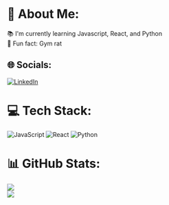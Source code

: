 # 💫 About Me:
📚 I'm currently learning Javascript, React, and Python<br>🎲 Fun fact: Gym rat


## 🌐 Socials:
[![LinkedIn](https://img.shields.io/badge/LinkedIn-%230077B5.svg?logo=linkedin&logoColor=white)](https://linkedin.com/in/douglasfantin) 

# 💻 Tech Stack:
![JavaScript](https://img.shields.io/badge/javascript-%23323330.svg?style=for-the-badge&logo=javascript&logoColor=%23F7DF1E) ![React](https://img.shields.io/badge/react-%2320232a.svg?style=for-the-badge&logo=react&logoColor=%2361DAFB) ![Python](https://img.shields.io/badge/python-3670A0?style=for-the-badge&logo=python&logoColor=ffdd54)
# 📊 GitHub Stats:
![](https://github-readme-stats.vercel.app/api?username=ImFantin&theme=dark&hide_border=false&include_all_commits=false&count_private=false)<br/>
![](https://github-readme-streak-stats.herokuapp.com/?user=ImFantin&theme=dark&hide_border=false)<br/>
